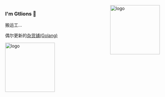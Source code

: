 <img src="https://github-readme-stats.vercel.app/api?username=gtlions&show_icons=true" alt="logo" height="160" align="right" style="margin: 5px; margin-bottom: 20px;" />

### I'm Gtlions 👋

搬运工...

偶尔更新的[杂货铺(Golang)](https://github.com/gtlions/gos10i)

<!--
**gtlions/gtlions** is a ✨ _special_ ✨ repository because its `README.md` (this file) appears on your GitHub profile.

Here are some ideas to get you started:

- 🔭 I’m currently working on ...
- 🌱 I’m currently learning ...
- 👯 I’m looking to collaborate on ...
- 🤔 I’m looking for help with ...
- 💬 Ask me about ...
- 📫 How to reach me: ...
- 😄 Pronouns: ...
- ⚡ Fun fact: ...
-->

<img src="https://github-profile-trophy.vercel.app/?username=gtlions&theme=flat&column=7" alt="logo" height="160" align="center" style="margin: auto; margin-bottom: 20px;" />
